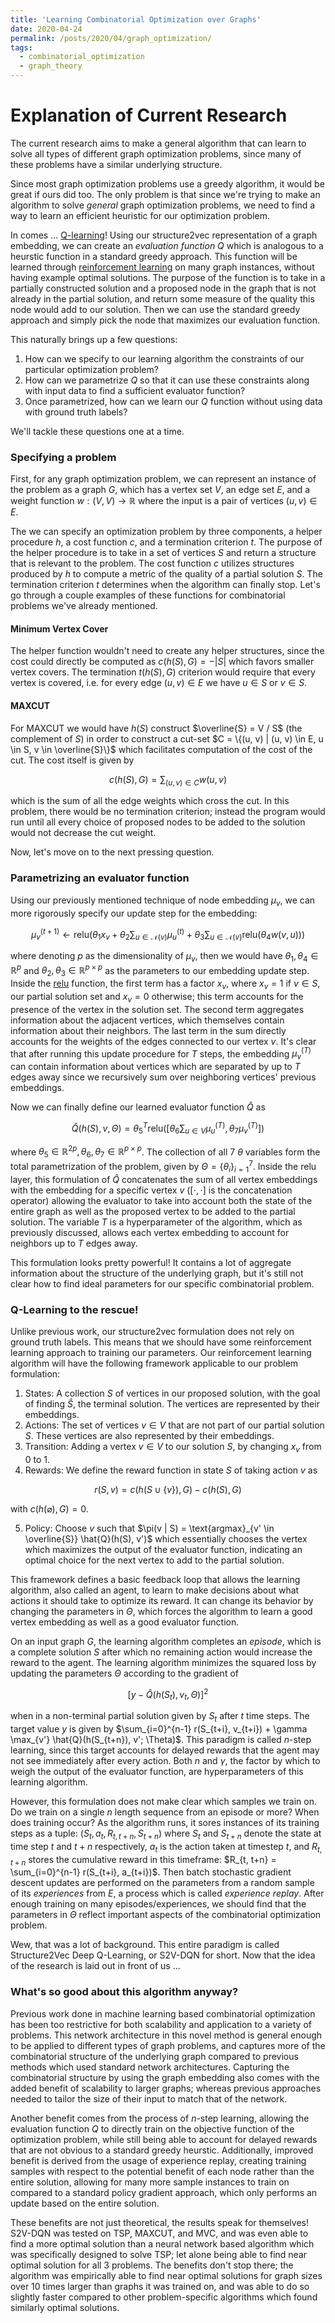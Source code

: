 ```yaml
---
title: 'Learning Combinatorial Optimization over Graphs'
date: 2020-04-24
permalink: /posts/2020/04/graph_optimization/
tags:
  - combinatorial_optimization
  - graph_theory
---
```



# Explanation of Current Research

The current research aims to make a general algorithm that can learn to solve all types of different graph optimization problems, since many of these problems have a similar underlying structure.

Since most graph optimization problems use a greedy algorithm, it would be great if ours did too. The only problem is that since we're trying to make an algorithm to solve *general* graph optimization problems, we need to find a way to learn an efficient heuristic for our optimization problem.

In comes ... [Q-learning](https://en.wikipedia.org/wiki/Q-learning)! Using our structure2vec representation of a graph embedding, we can create an *evaluation function* $Q$ which is analogous to a heurstic function in a standard greedy approach. This function will be learned through [reinforcement learning](https://en.wikipedia.org/wiki/Reinforcement_learning) on many graph instances, without having example optimal solutions. The purpose of the function is to take in a partially constructed solution and a proposed node in the graph that is not already in the partial solution, and return some measure of the quality this node would add to our solution. Then we can use the standard greedy approach and simply pick the node that maximizes our evaluation function.

This naturally brings up a few questions:
1. How can we specify to our learning algorithm the constraints of our particular optimization problem?
2. How can we parametrize $Q$ so that it can use these constraints along with input data to find a sufficient evaluator function?
3. Once parametrized, how can we learn our $Q$ function without using data with ground truth labels?



We'll tackle these questions one at a time.

### Specifying a problem

First, for any graph optimization problem, we can represent an instance of the problem as a graph $G$, which has a vertex set $V$, an edge set $E$, and a weight function $w : (V, V) \to \mathbb{R}$ where the input is a pair of vertices $(u, v) \in E$.

The we can specify an optimization problem by three components, a helper procedure $h$, a cost function $c$, and a termination criterion $t$. The purpose of the helper procedure is to take in a set of vertices $S$ and return a structure that is relevant to the problem. The cost function $c$ utilizes structures produced by $h$ to compute a metric of the quality of a partial solution $S$. The termination criterion $t$ determines when the algorithm can finally stop. Let's go through a couple examples of these functions for combinatorial problems we've already mentioned.

#### Minimum Vertex Cover
The helper function wouldn't need to create any helper structures, since the cost could directly be computed as $c(h(S), G) = -\lvert S \rvert$ which favors smaller vertex covers. The termination $t(h(S), G)$ criterion would require that every vertex is covered, i.e. for every edge $(u, v) \in E$ we have $u \in S$ or $v \in S$.

#### MAXCUT
For MAXCUT we would have $h(S)$ construct $\overline{S} = V / S$ (the complement of $S$) in order to construct a cut-set $C = \{(u, v) | (u, v) \in E, u \in S, v \in \overline{S}\}$ which facilitates computation of the cost of the cut. The cost itself is given by

$$c(h(S), G) = \sum_{(u, v) \in C} w(u, v)$$

which is the sum of all the edge weights which cross the cut. In this problem, there would be no termination criterion; instead the program would run until all every choice of proposed nodes to be added to the solution would not decrease the cut weight.

Now, let's move on to the next pressing question.

### Parametrizing an evaluator function

Using our previously mentioned technique of node embedding $\mu_v$, we can more rigorously specify our update step for the embedding:

$$\mu_v^{(t+1)} \leftarrow \text{relu}\left(\theta_1 x_v + \theta_2 \sum_{u \in \mathcal{N}(v)} \mu_u^{(t)} + \theta_3\sum_{u \in \mathcal{N}(v)} \text{relu}\left(\theta_4 w(v, u)\right)\right)$$

where denoting $p$ as the dimensionality of $\mu_v$, then we would have $\theta_1, \theta_4 \in \mathbb{R}^p$ and $\theta_2, \theta_3 \in \mathbb{R}^{p \times p}$ as the parameters to our embedding update step. Inside the [relu](https://en.wikipedia.org/wiki/Rectifier_(neural_networks)) function, the first term has a factor $x_v$, where $x_v = 1$ if $v \in S$, our partial solution set and $x_v = 0$ otherwise; this term accounts for the presence of the vertex in the solution set. The second term aggregates information about the adjacent vertices, which themselves contain information about their neighbors. The last term in the sum directly accounts for the weights of the edges connected to our vertex $v$. It's clear that after running this update procedure for $T$ steps, the embedding $\mu_v^{(T)}$ can contain information about vertices which are separated by up to $T$ edges away since we recursively sum over neighboring vertices' previous embeddings.

Now we can finally define our learned evaluator function $\hat{Q}$ as

$$\hat{Q}(h(S), v, \Theta) = \theta_5^{T}\text{relu}([\theta_6\sum_{u \in V} \mu_u^{(T)}, \theta_7 \mu_v^{(T)}])$$

where $\theta_5 \in \mathbb{R}^{2p}, \theta_6, \theta_7 \in \mathbb{R}^{p\times p}$. The collection of all $7$ $\theta$ variables form the total parametrization of the problem, given by $\Theta = \{\theta_i\}_{i=1}^7$. Inside the $\text{relu}$ layer, this formulation of $\hat{Q}$ concatenates the sum of all vertex embeddings with the embedding for a specific vertex $v$ ($[\cdot, \cdot]$ is the concatenation operator) allowing the evaluator to take into account both the state of the entire graph as well as the proposed vertex to be added to the partial solution. The variable $T$ is a hyperparameter of the algorithm, which as previously discussed, allows each vertex embedding to account for neighbors up to $T$ edges away.

This formulation looks pretty powerful! It contains a lot of aggregate information about the structure of the underlying graph, but it's still not clear how to find ideal parameters for our specific combinatorial problem.

### Q-Learning to the rescue!

Unlike previous work, our structure2vec formulation does not rely on ground truth labels. This means that we should have some reinforcement learning approach to training our parameters. Our reinforcement learning algorithm will have the following framework applicable to our problem formulation:

1. States: A collection $S$ of vertices in our proposed solution, with the goal of finding $\hat{S}$, the terminal solution. The vertices are represented by their embeddings.
2. Actions: The set of vertices $v \in V$ that are not part of our partial solution $S$. These vertices are also represented by their embeddings.
3. Transition: Adding a vertex $v \in V$ to our solution $S$, by changing $x_v$ from 0 to 1.
4. Rewards: We define the reward function in state $S$ of taking action $v$ as

$$r(S, v) = c(h(S \cup \{v \}), G) - c(h(S), G)$$

with $c(h(\varnothing), G) = 0$.

5. Policy: Choose $v$ such that $\pi(v | S) = \text{argmax}_{v' \in \overline{S}} \hat{Q}(h(S), v')$ which essentially chooses the vertex which maximizes the output of the evaluator function, indicating an optimal choice for the next vertex to add to the partial solution.

This framework defines a basic feedback loop that allows the learning algorithm, also called an agent, to learn to make decisions about what actions it should take to optimize its reward. It can change its behavior by changing the parameters in $\Theta$, which forces the algorithm to learn a good vertex embedding as well as a good evaluator function.

On an input graph $G$, the learning algorithm completes an *episode*, which is a complete solution $S$ after which no remaining action would increase the reward to the agent. The learning algorithm minimizes the squared loss by updating the parameters $\Theta$ according to the gradient of

$$[y - \hat{Q}(h(S_t), v_t, \Theta)]^2$$

when in a non-terminal partial solution given by $S_t$ after $t$ time steps. The target value $y$ is given by $\sum_{i=0}^{n-1} r(S_{t+i}, v_{t+i}) + \gamma \max_{v'} \hat{Q}(h(S_{t+n}), v'; \Theta)$. This paradigm is called $n$-step learning, since this target accounts for delayed rewards that the agent may not see immediately after every action. Both $n$ and $\gamma$, the factor by which to weigh the output of the evaluator function, are hyperparameters of this learning algorithm.

However, this formulation does not make clear which samples we train on. Do we train on a single $n$ length sequence from an episode or more? When does training occur? As the algorithm runs, it sores instances of its training steps as a tuple: $(S_t, a_t, R_{t, t+n}, S_{t+n})$ where $S_t$ and $S_{t+n}$ denote the state at time step $t$ and $t+n$ respectively, $a_t$ is the action taken at timestep $t$, and $R_{t, t+n}$ stores the cumulative reward in this timeframe: $R_{t, t+n} = \sum_{i=0}^{n-1} r(S_{t+i}, a_{t+i})$. Then batch stochastic gradient descent updates are performed on the parameters from a random sample of its *experiences* from $E$, a process which is called *experience replay*. After enough training on many episodes/experiences, we should find that the parameters in $\Theta$ reflect important aspects of the combinatorial optimization problem.

Wew, that was a lot of background. This entire paradigm is called Structure2Vec Deep Q-Learning, or S2V-DQN for short. Now that the idea of the research is laid out in front of us ...

### What's so good about this algorithm anyway?

Previous work done in machine learning based combinatorial optimization has been too restrictive for both scalability and application to a variety of problems. This network architecture in this novel method is general enough to be applied to different types of graph problems, and captures more of the combinatorial structure of the underlying graph compared to previous methods which used standard network architectures. Capturing the combinatorial structure by using the graph embedding also comes with the added benefit of scalability to larger graphs; whereas previous approaches needed to tailor the size of their input to match that of the network.

Another benefit comes from the process of $n$-step learning, allowing the evaluation function $Q$ to directly train on the objective function of the optimization problem, while still being able to account for delayed rewards that are not obvious to a standard greedy heurstic. Additionally, improved benefit is derived from the usage of experience replay, creating training samples with respect to the potential benefit of each node rather than the entire solution, allowing for many more sample instances to train on compared to a standard policy gradient approach, which only performs an update based on the entire solution.

These benefits are not just theoretical, the results speak for themselves! S2V-DQN was tested on TSP, MAXCUT, and MVC, and was even able to find a more optimal solution than a neural network based algorithm which was specifically designed to solve TSP; let alone being able to find near optimal solution for all 3 problems. The benefits don't stop there; the algorithm was empirically able to find near optimal solutions for graph sizes over 10 times larger than graphs it was trained on, and was able to do so slightly faster compared to other problem-specific algorithms which found similarly optimal solutions.
